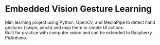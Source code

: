 # Embedded Vision Gesture Learning

Mini learning project using Python, OpenCV, and MediaPipe to detect hand gestures (swipe, pinch) and map them to simple UI actions.  
Built for practice with computer vision and can be extended to Raspberry Pi/Arduino.
